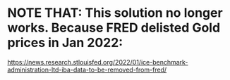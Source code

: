 # NOTE THAT: This solution no longer works. Because FRED delisted Gold prices in Jan 2022:
https://news.research.stlouisfed.org/2022/01/ice-benchmark-administration-ltd-iba-data-to-be-removed-from-fred/
